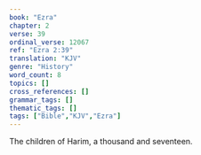 ```yaml
---
book: "Ezra"
chapter: 2
verse: 39
ordinal_verse: 12067
ref: "Ezra 2:39"
translation: "KJV"
genre: "History"
word_count: 8
topics: []
cross_references: []
grammar_tags: []
thematic_tags: []
tags: ["Bible","KJV","Ezra"]
---
```

The children of Harim, a thousand and seventeen.
